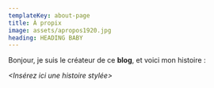 ```yaml
---
templateKey: about-page
title: À propix
image: assets/apropos1920.jpg
heading: HEADING BABY
---
```

Bonjour, je suis le créateur de ce **blog**, et voici mon histoire :

*<Insérez ici une histoire stylée>*